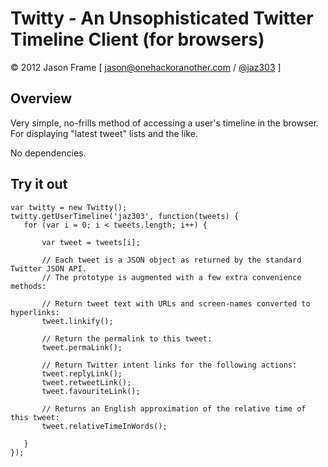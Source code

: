 # Twitty - An Unsophisticated Twitter Timeline Client (for browsers)

&copy; 2012 Jason Frame [ [jason@onehackoranother.com](mailto:jason@onehackoranother.com) / [@jaz303](http://twitter.com/jaz303) ]

## Overview

Very simple, no-frills method of accessing a user's timeline in the browser. For displaying "latest tweet"
lists and the like.

No dependencies.

## Try it out

    var twitty = new Twitty();
    twitty.getUserTimeline('jaz303', function(tweets) {
       for (var i = 0; i < tweets.length; i++) {
           
           var tweet = tweets[i];
           
           // Each tweet is a JSON object as returned by the standard Twitter JSON API.
           // The prototype is augmented with a few extra convenience methods:
           
           // Return tweet text with URLs and screen-names converted to hyperlinks:
           tweet.linkify();
           
           // Return the permalink to this tweet:
           tweet.permaLink();
           
           // Return Twitter intent links for the following actions:
           tweet.replyLink();
           tweet.retweetLink();
           tweet.favouriteLink();
           
           // Returns an English approximation of the relative time of this tweet:
           tweet.relativeTimeInWords();
           
       } 
    });
    

